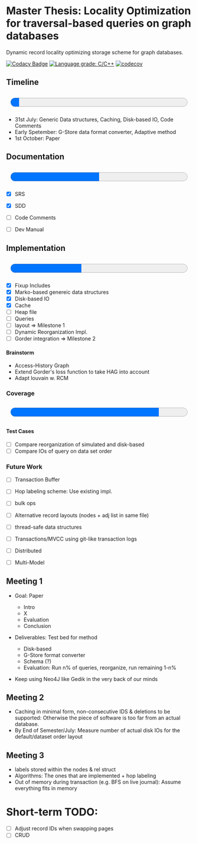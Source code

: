 # Master Thesis:  Locality Optimization for traversal-based queries on graph databases

Dynamic record locality optimizing storage scheme for graph databases.  

[![Codacy Badge](https://app.codacy.com/project/badge/Grade/db98dfa832514fecb1829fd2aab68728)](https://www.codacy.com/gh/SomeUserName1/master/dashboard?utm_source=github.com&amp;utm_medium=referral&amp;utm_content=SomeUserName1/master&amp;utm_campaign=Badge_Grade)  [![Language grade: C/C++](https://img.shields.io/lgtm/grade/cpp/g/SomeUserName1/master.svg?logo=lgtm&logoWidth=18)](https://lgtm.com/projects/g/SomeUserName1/master/context:cpp) [![codecov](https://codecov.io/gh/SomeUserName1/master/branch/main/graph/badge.svg?token=EHBWYZ8HYP)](https://codecov.io/gh/SomeUserName1/master)  

## Timeline  
<p style="text-align: center;"><font size="20"><progress id="time" value="3" max="62"></progress></font></p>

- 31st July: Generic Data structures, Caching, Disk-based IO, Code Comments  
- Early Spetember: G-Store data format converter, Adaptive method
- 1st October: Paper


## Documentation 

<p style="text-align: center;"><font size="20"><progress id="write" value="2" max="4">Documentation</progress></font></p>

- [x] SRS
- [x] SDD
- [ ] Code Comments
- [ ] Dev Manual


## Implementation
<p style="text-align: center;"><font size="20"><progress id="file" value="4" max="10">Implementation</progress></font></p>  

  - [x] Fixup Includes
  - [x] Marko-based genereic data structures
  - [x] Disk-based IO
  - [x] Cache
  - [ ] Heap file
  - [ ] Queries
  - [ ] layout
       => Milestone 1  
  - [ ] Dynamic Reorganization Impl.
  - [ ] Gorder integration
        => Milestone 2

#### Brainstorm
  - Access-History Graph
  - Extend Gorder's loss function to take HAG into account
  - Adapt louvain w. RCM

### Coverage
<p style="text-align: center;"><font size="14"><progress id="file" value="1435" max="1710">Coverage</progress></font></p>  

#### Test Cases
  - [ ] Compare reorganization of simulated and disk-based
  - [ ] Compare IOs of query on data set order
  
### Future Work
  - [ ] Transaction Buffer
  - [ ] Hop labeling scheme: Use existing impl.
  - [ ] bulk ops
  - [ ] Alternative record layouts (nodes + adj list in same file)
  - [ ] thread-safe data structures
  - [ ] Transactions/MVCC using git-like transaction logs
  - [ ] Distributed
  - [ ] Multi-Model



## Meeting 1
- Goal: Paper  
	- Intro
	- X
	- Evaluation
	- Conclusion
	
- Deliverables: Test bed for method
	+ Disk-based
	+ G-Store format converter
	+ Schema (?)
	+ Evaluation: Run n% of queries, reorganize, run remaining 1-n%
	
- Keep using Neo4J like Gedik in the very back of our minds


## Meeting 2
- Caching in minimal form, non-consecutive IDS & deletions to be supported: 
    Otherwise the piece of software is too far from an actual database.
- By End of Semester/July: Measure number of actual disk IOs for the default/dataset order layout 

## Meeting 3
- labels stored within the nodes & rel struct
- Algorithms: The ones that are implemented + hop labeling
- Out of memory during transaction (e.g. BFS on live journal): Assume everything fits in memory


# Short-term TODO:
- [ ] Adjust record IDs when swapping pages
- [ ] CRUD
